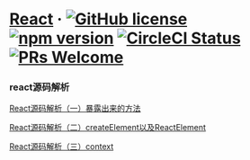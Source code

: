# [React](https://reactjs.org/) &middot; [![GitHub license](https://img.shields.io/badge/license-MIT-blue.svg)](https://github.com/facebook/react/blob/master/LICENSE) [![npm version](https://img.shields.io/npm/v/react.svg?style=flat)](https://www.npmjs.com/package/react) [![CircleCI Status](https://circleci.com/gh/facebook/react.svg?style=shield&circle-token=:circle-token)](https://circleci.com/gh/facebook/react) [![PRs Welcome](https://img.shields.io/badge/PRs-welcome-brightgreen.svg)](https://reactjs.org/docs/how-to-contribute.html#your-first-pull-request)

### react源码解析
[React源码解析（一）暴露出来的方法](https://juejin.cn/post/6939721684794474504)

[React源码解析（二）createElement以及ReactElement](https://juejin.cn/post/6939755564402475016)

[React源码解析（三）context](https://juejin.cn/post/6940045175754326052)
